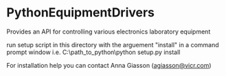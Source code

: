 # PythonEquipmentDrivers
Provides an API for controlling various electronics laboratory equipment

run setup script in this directory with the arguement "install" in a command prompt window
i.e.
    C:\\path_to_python\python setup.py install

For installation help you can contact Anna Giasson (agiasson@vicr.com)